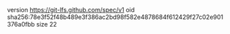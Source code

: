 version https://git-lfs.github.com/spec/v1
oid sha256:78e3f52f48b489e3f386ac2bd98f582e4878684f612429f27c02e901376a0fbb
size 22
